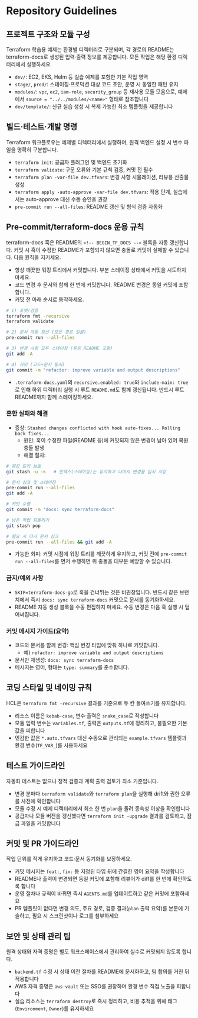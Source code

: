 # Repository Guidelines

## 프로젝트 구조와 모듈 구성
Terraform 학습용 예제는 환경별 디렉터리로 구분되며, 각 경로의 README는 terraform-docs로 생성된 입력·출력 정보를 제공합니다. 모든 작업은 해당 환경 디렉터리에서 실행하세요.
- `dev/`: EC2, EKS, Helm 등 실습 예제를 포함한 기본 작업 영역
- `stage/`, `prod/`: 스테이징·프로덕션 대상 코드 초안, 운영 시 동일한 패턴 유지
- `modules/`: `vpc`, `ec2`, `iam-role`, `security_group` 등 재사용 모듈 모음으로, 예제에서 `source = "../../modules/<name>"` 형태로 참조합니다
- `dev/template/`: 신규 실습 생성 시 복제 가능한 최소 템플릿을 제공합니다

## 빌드·테스트·개발 명령
Terraform 워크플로우는 예제별 디렉터리에서 실행하며, 원격 백엔드 설정 시 변수 파일을 명확히 구분합니다.
- `terraform init`: 공급자 플러그인 및 백엔드 초기화
- `terraform validate`: 구문 오류와 기본 규칙 검증, 커밋 전 필수
- `terraform plan -var-file dev.tfvars`: 변경 사항 시뮬레이션, 리뷰용 산출물 생성
- `terraform apply -auto-approve -var-file dev.tfvars`: 적용 단계, 실습에서는 auto-approve 대신 수동 승인을 권장
- `pre-commit run --all-files`: README 갱신 및 형식 검증 자동화

## Pre-commit/terraform-docs 운용 규칙
terraform-docs 훅은 README의 `<!-- BEGIN_TF_DOCS -->` 블록을 자동 갱신합니다. 커밋 시 훅이 수정한 README가 포함되지 않으면 충돌로 커밋이 실패할 수 있습니다. 다음 원칙을 지키세요.

- 항상 깨끗한 워킹 트리에서 커밋합니다. 부분 스테이징 상태에서 커밋을 시도하지 마세요.
- 코드 변경 후 문서와 함께 한 번에 커밋합니다. README 변경은 동일 커밋에 포함합니다.
- 커밋 전 아래 순서로 동작하세요.

```bash
# 1) 포맷/검증
terraform fmt -recursive
terraform validate

# 2) 문서 자동 갱신 (모든 경로 일괄)
pre-commit run --all-files

# 3) 변경 사항 모두 스테이징 (루트 README 포함)
git add -A

# 4) 커밋 (코드+문서 동시)
git commit -m "refactor: improve variable and output descriptions"
```

- `.terraform-docs.yaml`의 `recursive.enabled: true`와 `include-main: true`로 인해 하위 디렉터리 실행 시 루트 `README.md`도 함께 갱신됩니다. 반드시 루트 README까지 함께 스테이징하세요.

### 흔한 실패와 해결
- 증상: `Stashed changes conflicted with hook auto-fixes... Rolling back fixes...`
  - 원인: 훅이 수정한 파일(README 등)에 커밋되지 않은 변경이 남아 있어 복원 충돌 발생
  - 해결 절차:

```bash
# 워킹 트리 보호
git stash -u -k   # 인덱스(스테이징)는 유지하고 나머지 변경을 임시 저장

# 문서 싱크 및 스테이징
pre-commit run --all-files
git add -A

# 커밋 수행
git commit -m "docs: sync terraform-docs"

# 남은 작업 되돌리기
git stash pop

# 필요 시 다시 문서 싱크
pre-commit run --all-files && git add -A
```

- 가능한 회피: 커밋 시점에 워킹 트리를 깨끗하게 유지하고, 커밋 전에 `pre-commit run --all-files`를 먼저 수행하면 위 충돌을 대부분 예방할 수 있습니다.

### 금지/예외 사항
- `SKIP=terraform-docs-go`로 훅을 건너뛰는 것은 비권장입니다. 반드시 같은 브랜치에서 즉시 `docs: sync terraform-docs` 커밋으로 문서를 동기화하세요.
- README 자동 생성 블록을 수동 편집하지 마세요. 수동 변경은 다음 훅 실행 시 덮어써집니다.

### 커밋 메시지 가이드(요약)
- 코드와 문서를 함께 변경: 핵심 변경 타입에 맞춰 하나로 커밋합니다.
  - 예) `refactor: improve variable and output descriptions`
- 문서만 재생성: `docs: sync terraform-docs`
- 메시지는 영어, 형태는 `type: summary`를 준수합니다.

## 코딩 스타일 및 네이밍 규칙
HCL은 `terraform fmt -recursive` 결과를 기준으로 두 칸 들여쓰기를 유지합니다.
- 리소스 이름은 `kebab-case`, 변수·출력은 `snake_case`로 작성합니다
- 모듈 입력 변수는 `variables.tf`, 출력은 `outputs.tf`에 정리하고, 불필요한 기본값을 피합니다
- 민감한 값은 `*.auto.tfvars` 대신 수동으로 관리되는 `example.tfvars` 템플릿과 환경 변수(`TF_VAR_`)를 사용하세요

## 테스트 가이드라인
자동화 테스트는 없으나 정적 검증과 계획 출력 검토가 최소 기준입니다.
- 변경 분마다 `terraform validate`와 `terraform plan`을 실행해 drift와 권한 오류를 사전에 확인합니다
- 모듈 수정 시 예제 디렉터리에서 최소 한 번 `plan`을 돌려 종속성 이상을 확인합니다
- 공급자나 모듈 버전을 갱신했다면 `terraform init -upgrade` 결과를 검토하고, 잠금 파일을 커밋합니다

## 커밋 및 PR 가이드라인
작업 단위를 작게 유지하고 코드·문서 동기화를 보장하세요.
- 커밋 메시지는 `feat:`, `fix:` 등 지정된 타입 뒤에 간결한 영어 요약을 작성합니다
- README나 출력이 변경되면 동일 커밋에 포함해 리뷰어가 diff를 한 번에 확인하도록 합니다
- 운영 절차나 규칙이 바뀌면 즉시 `AGENTS.md`를 업데이트하고 같은 커밋에 포함하세요
- PR 템플릿이 없다면 변경 의도, 주요 경로, 검증 결과(`plan` 출력 요약)를 본문에 기술하고, 필요 시 스크린샷이나 로그를 첨부하세요

## 보안 및 상태 관리 팁
원격 상태와 자격 증명은 별도 워크스페이스에서 관리하여 실수로 커밋되지 않도록 합니다.
- `backend.tf` 수정 시 상태 이전 절차를 README에 문서화하고, 팀 합의를 거친 뒤 적용합니다
- AWS 자격 증명은 `aws-vault` 또는 SSO를 권장하며 환경 변수 직접 노출을 피합니다
- 실습 리소스는 `terraform destroy`로 즉시 정리하고, 비용 추적을 위해 태그(`Environment`, `Owner`)를 유지하세요
